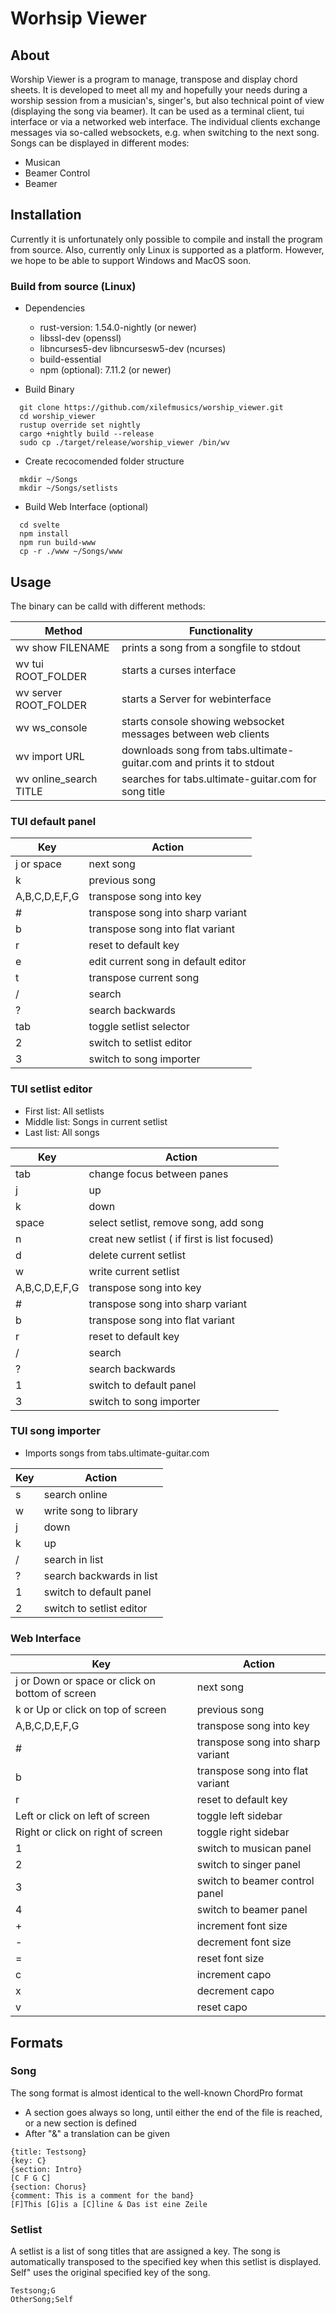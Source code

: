 # Worhsip Viewer

## About

Worship Viewer is a program to manage, transpose and display chord sheets.
It is developed to meet all my and hopefully your needs during a worship session from a musician's, singer's, but also technical point of view (displaying the song via beamer).
It can be used as a terminal client, tui interface or via a networked web interface.
The individual clients exchange messages via so-called websockets, e.g. when switching to the next song.
Songs can be displayed in different modes:

- Musican
- Beamer Control
- Beamer

## Installation

Currently it is unfortunately only possible to compile and install the program from source.
Also, currently only Linux is supported as a platform. However, we hope to be able to support Windows and MacOS soon.

### Build from source (Linux)

- Dependencies

  - rust-version: 1.54.0-nightly (or newer)
  - libssl-dev (openssl)
  - libncurses5-dev libncursesw5-dev (ncurses)
  - build-essential
  - npm (optional): 7.11.2 (or newer)

- Build Binary

```
  git clone https://github.com/xilefmusics/worship_viewer.git
  cd worship_viewer
  rustup override set nightly
  cargo +nightly build --release
  sudo cp ./target/release/worship_viewer /bin/wv
```

- Create recocomended folder structure

```
  mkdir ~/Songs
  mkdir ~/Songs/setlists
```

- Build Web Interface (optional)

```
  cd svelte
  npm install
  npm run build-www
  cp -r ./www ~/Songs/www
```

## Usage

The binary can be calld with different methods:

| Method                  | Functionality                                                        |
| ------------------------| -------------------------------------------------------------------- |
| wv show FILENAME        | prints a song from a songfile to stdout                              |
| wv tui ROOT_FOLDER      | starts a curses interface                                            |
| wv server ROOT_FOLDER   | starts a Server for webinterface                                     |
| wv ws_console           | starts console showing websocket messages between web clients        |
| wv import URL           | downloads song from tabs.ultimate-guitar.com and prints it to stdout |
| wv online_search TITLE  | searches for tabs.ultimate-guitar.com for song title                 |

### TUI default panel

| Key           | Action                              |
| ------------- | ----------------------------------- |
| j or space    | next song                           |
| k             | previous song                       |
| A,B,C,D,E,F,G | transpose song into key             |
| #             | transpose song into sharp variant   |
| b             | transpose song into flat variant    |
| r             | reset to default key                |
| e             | edit current song in default editor |
| t             | transpose current song              |
| /             | search                              |
| ?             | search backwards                    |
| tab           | toggle setlist selector             |
| 2             | switch to setlist editor            |
| 3             | switch to song importer             |

### TUI setlist editor

- First list: All setlists
- Middle list: Songs in current setlist
- Last list: All songs

| Key           | Action                                         |
| ------------- | ---------------------------------------------- |
| tab           | change focus between panes                     |
| j             | up                                             |
| k             | down                                           |
| space         | select setlist, remove song, add song          |
| n             | creat new setlist ( if first is list focused)  |
| d             | delete current setlist                         |
| w             | write current setlist                          |
| A,B,C,D,E,F,G | transpose song into key                        |
| #             | transpose song into sharp variant              |
| b             | transpose song into flat variant               |
| r             | reset to default key                           |
| /             | search                                         |
| ?             | search backwards                               |
| 1             | switch to default panel                        |
| 3             | switch to song importer                        |

### TUI song importer
- Imports songs from tabs.ultimate-guitar.com

| Key           | Action                              |
| ------------- | ----------------------------------- |
| s             | search online                       |
| w             | write song to library               |
| j             | down                                |
| k             | up                                  |
| /             | search in list                      |
| ?             | search backwards in list            |
| 1             | switch to default panel             |
| 2             | switch to setlist editor            |

### Web Interface

| Key                                                | Action                            |
| -------------------------------------------------- | --------------------------------- |
| j or Down or space or click on bottom of screen    | next song                         |
| k or Up or click on top of screen                  | previous song                     |
| A,B,C,D,E,F,G                                      | transpose song into key           |
| #                                                  | transpose song into sharp variant |
| b                                                  | transpose song into flat variant  |
| r                                                  | reset to default key              |
| Left or click on left of screen                    | toggle left sidebar               |
| Right or click on right of screen                  | toggle right sidebar              |
| 1                                                  | switch to musican panel           |
| 2                                                  | switch to singer panel            |
| 3                                                  | switch to beamer control panel    |
| 4                                                  | switch to beamer panel            |
| +                                                  | increment font size               |
| -                                                  | decrement font size               |
| =                                                  | reset font size                   |
| c                                                  | increment capo                    |
| x                                                  | decrement capo                    |
| v                                                  | reset capo                        |

## Formats

### Song

The song format is almost identical to the well-known ChordPro format

- A section goes always so long, until either the end of the file is reached, or a new section is defined
- After "&" a translation can be given

```
{title: Testsong}
{key: C}
{section: Intro}
[C F G C]
{section: Chorus}
{comment: This is a comment for the band}
[F]This [G]is a [C]line & Das ist eine Zeile
```

### Setlist

A setlist is a list of song titles that are assigned a key.
The song is automatically transposed to the specified key when this setlist is displayed.
Self" uses the original specified key of the song.

```
Testsong;G
OtherSong;Self
```
